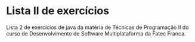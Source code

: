 <h1>Lista II de exercícios</h1>

<p> Lista 2 de exercícios de java da matéria de Técnicas de Programação II do curso de Desenvolvimento de Software Multiplataforma da Fatec Franca.<p>
